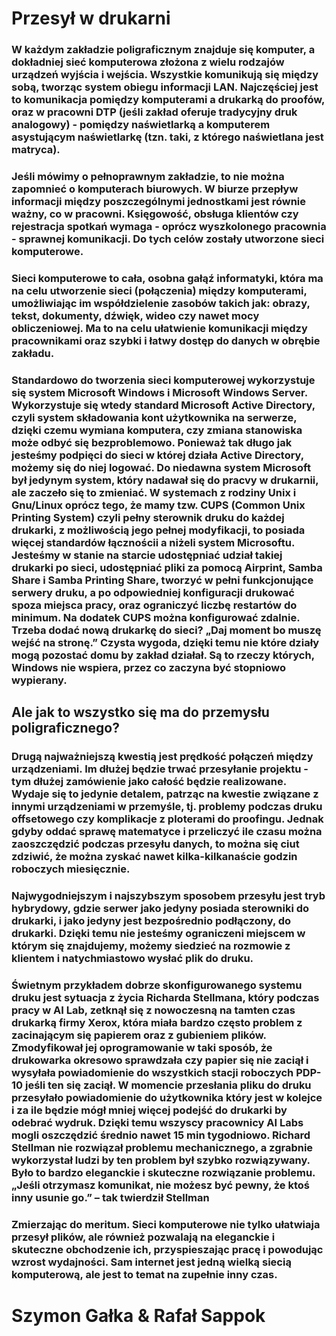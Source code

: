 # Przesył w drukarni

### W każdym zakładzie poligraficznym znajduje się komputer, a dokładniej sieć komputerowa złożona z wielu rodzajów urządzeń wyjścia i wejścia. Wszystkie komunikują się między sobą, tworząc system obiegu informacji LAN. Najczęściej jest to komunikacja pomiędzy komputerami a drukarką do proofów, oraz w pracowni DTP (jeśli zakład oferuje tradycyjny druk analogowy) - pomiędzy naświetlarką a komputerem asystującym naświetlarkę (tzn. taki, z którego naświetlana jest matryca).
### Jeśli mówimy o pełnoprawnym zakładzie, to nie można zapomnieć o komputerach biurowych. W biurze przepływ informacji między poszczególnymi jednostkami jest równie ważny, co w pracowni. Księgowość, obsługa klientów czy rejestracja spotkań wymaga - oprócz wyszkolonego pracownia - sprawnej komunikacji. Do tych celów zostały utworzone sieci komputerowe.
### 
### Sieci komputerowe to cała, osobna gałąź informatyki, która ma na celu utworzenie sieci (połączenia) między komputerami, umożliwiając im współdzielenie zasobów takich jak: obrazy, tekst, dokumenty, dźwięk, wideo czy nawet mocy obliczeniowej. Ma to na celu ułatwienie komunikacji między pracownikami oraz szybki i łatwy dostęp do danych w obrębie zakładu.
### 
### Standardowo do tworzenia sieci komputerowej wykorzystuje się system Microsoft Windows i Microsoft Windows Server. Wykorzystuje się wtedy standard Microsoft Active Directory, czyli system składowania kont użytkownika na serwerze, dzięki czemu wymiana komputera, czy zmiana stanowiska może odbyć się bezproblemowo. Ponieważ tak długo jak jesteśmy podpięci do sieci w której działa Active Directory, możemy się do niej logować. Do niedawna system Microsoft był jedynym system, który nadawał się do pracvy w drukarnii, ale zaczeło się to zmieniać. W systemach z rodziny Unix i Gnu/Linux oprócz tego, że mamy tzw. CUPS (Common Unix Printing System) czyli pełny sterownik druku do każdej drukarki, z możliwością jego pełnej modyfikacji, to posiada więcej standardów łącznościi a niżeli system Microsoftu. Jesteśmy w stanie na starcie udostępniać udział takiej drukarki po sieci, udostępniać pliki za pomocą Airprint, Samba Share i Samba Printing Share, tworzyć w pełni funkcjonujące serwery druku, a po odpowiedniej konfiguracji drukować spoza miejsca pracy, oraz ograniczyć liczbę restartów do minimum. Na dodatek CUPS można konfigurować zdalnie. Trzeba dodać nową drukarkę do sieci? „Daj moment bo muszę wejść na stronę.” Czysta wygoda, dzięki temu nie które działy mogą pozostać domu by zakład działał. Są to rzeczy których, Windows nie wspiera, przez co zaczyna być stopniowo wypierany.


## Ale jak to wszystko się ma do przemysłu poligraficznego?


### Drugą najważniejszą kwestią jest prędkość połączeń między urządzeniami. Im dłużej będzie trwać przesyłanie projektu - tym dłużej zamówienie jako całość będzie realizowane. Wydaje się to jedynie detalem, patrząc na kwestie związane z innymi urządzeniami w przemyśle, tj. problemy podczas druku offsetowego czy komplikacje z ploterami do proofingu. Jednak gdyby oddać sprawę matematyce i przeliczyć ile czasu można zaoszczędzić podczas przesyłu danych, to można się ciut zdziwić, że można zyskać nawet kilka-kilkanaście godzin roboczych miesięcznie.

### Najwygodniejszym i najszybszym sposobem przesyłu jest tryb hybrydowy, gdzie serwer jako jedyny posiada sterowniki do drukarki, i jako jedyny jest bezpośrednio podłączony, do drukarki. Dzięki temu nie jesteśmy ograniczeni miejscem w którym się znajdujemy, możemy siedzieć na rozmowie z klientem i natychmiastowo wysłać plik do druku.
### 
### Świetnym przykładem dobrze skonfigurowanego systemu druku jest sytuacja z życia Richarda Stellmana, który podczas pracy w AI Lab, zetknął się z nowoczesną na tamten czas drukarką firmy Xerox, która miała bardzo często problem z zacinającym się papierem oraz z gubieniem plików. Zmodyfikował jej oprogramowanie w taki sposób, że drukowarka okresowo sprawdzała czy papier się nie zaciął i wysyłała powiadomienie do wszystkich stacji roboczych PDP-10 jeśli ten się zaciął. W momencie przesłania pliku do druku przesyłało powiadomienie do użytkownika który jest w kolejce i za ile będzie mógł mniej więcej podejść do drukarki by odebrać wydruk. Dzięki temu wszyscy pracownicy AI Labs mogli oszczędzić średnio nawet 15 min tygodniowo. Richard Stellman nie rozwiązał problemu mechanicznego, a zgrabnie wykorzystał ludzi by ten problem był szybko rozwiązywany. Było to bardzo eleganckie i skuteczne rozwiązanie problemu. „Jeśli otrzymasz komunikat, nie możesz być pewny, że ktoś inny usunie go.” – tak twierdził Stellman
### 
### Zmierzając do meritum. Sieci komputerowe nie tylko ułatwiaja przesył plików, ale również pozwalają na eleganckie i skuteczne obchodzenie ich, przyspieszając pracę i powodując wzrost wydajności. Sam internet jest jedną wielką siecią komputerową, ale jest to temat na zupełnie inny czas.
# Szymon Gałka & Rafał Sappok

